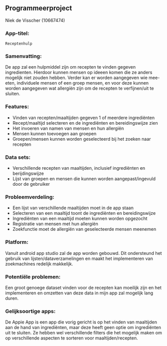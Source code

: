 ## Programmeerproject
Niek de Visscher (10667474)

### App-titel:  
	Receptenhulp
	
### Samenvatting: ###
De app zal een hulpmiddel zijn om recepten te vinden gegeven ingredienten. Hierdoor kunnen mensen op ideeen komen die ze anders mogelijk niet zouden hebben. Verder kan er worden aangegeven wie mee-eten, individuele mensen of een groep mensen, en voor deze kunnen worden aangegeven wat allergiën zijn om de recepten te verfijnen/uit te sluiten.

### Features: ###
* Vinden van recepten/maaltijden gegeven 1 of meerdere ingrediënten
* Recept/maaltijd selecteren en de ingrediënten en bereidingswijze zien
* Het invoeren van namen van mensen en hun allergiën
* Mensen kunnen toevoegen aan groepen
* Groepen/mensen kunnen worden geselecteerd bij het zoeken naar recepten

### Data sets: ###
* Verschillende recepten van maaltijden, inclusief ingrediënten en berijdingswijze
* Lijst van groepen en mensen die kunnen worden aangepast/ingevuld door de gebruiker

### Probleemverdeling: ###
* Een lijst van verschillende maaltijden moet in de app staan
* Selecteren van een maaltijd toont de ingrediënten en bereidingswijze
* Ingrediënten van een maaltijd moeten kunnen worden opgezocht
* Registratie van mensen met hun allergiën
* Zoekfunctie moet de allergiën van geselecteerde mensen meenemen 

### Platform: ###
Vanuit android app studio zal de app worden gebouwd. Dit ondersteund het gebruik van lijsten/dataverzamelingen en maakt het implementeren van zoekmachines redelijk makkelijk.

### Potentiële problemen: ###
Een groot genoege dataset vinden voor de recepten kan moeilijk zijn en het implementeren en omzetten van deze data in mijn app zal mogelijk lang duren. 

### Gelijksoortige apps: ###
De Appie App is een app die vorig gericht is op het vinden van maaltijden aan de hand van ingrediënten, maar deze heeft geen optie om ingrediënten uit te sluiten. Ze hebben wel verschillende filters die het mogelijk maken om op verschillende aspecten te sorteren voor maaltijden/recepten.
